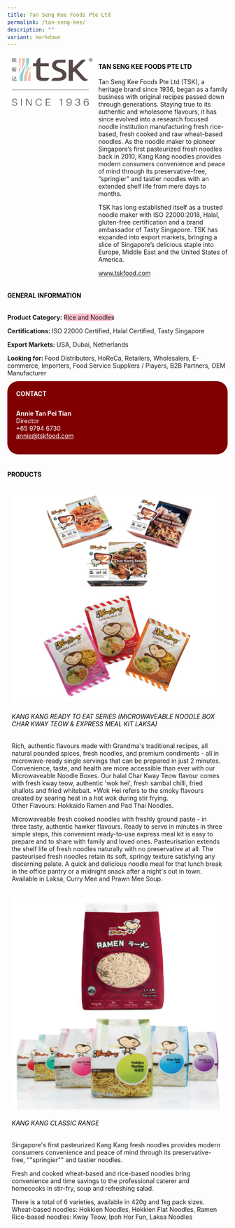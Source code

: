 ```yaml
---
title: Tan Seng Kee Foods Pte Ltd
permalink: /tan-seng-kee/
description: ""
variant: markdown
---
```

<div class="flex-paragraph">
	<div style="display: flex; flex-wrap: wrap;" class="flex-container">
		<div style="flex: 1 1 40%; display: block;" class="card sgds">
			<img src="/images/Tan%20Seng%20Kee/tan_seng_kee_logo.png">
		</div>
		<div style="flex: 1 1 58%; display: block; margin-left: 3px" class="card-sgds">
			<h4 style="text-transform: uppercase; color: black;"><b>Tan Seng Kee Foods Pte Ltd</b></h4>
			<p>Tan Seng Kee Foods Pte Ltd (TSK), a heritage brand since 1936, began as a family business with original recipes passed down through generations. Staying true to its authentic and wholesome flavours, it has since evolved into a research focused noodle institution manufacturing fresh rice-based, fresh cooked and raw wheat-based noodles. As the noodle maker to pioneer Singapore’s first pasteurized fresh noodles back in 2010, Kang Kang noodles provides modern consumers convenience and peace of mind through its preservative-free, “springier” and tastier noodles with an extended shelf life from mere days to months.</p>
			<p>TSK has long established itself as a trusted noodle maker with ISO 22000:2018, Halal, gluten-free certification and a brand ambassador of Tasty Singapore. TSK has expanded into export markets, bringing a slice of Singapore’s delicious staple into Europe, Middle East and the United States of America.</p>
			<p><a target="_blank" href="https://www.tskfood.com">www.tskfood.com</a></p>
		</div>
	</div>
</div>

<h4 style="text-transform: uppercase; color: black;">
	<b>General Information</b>
</h4>
<div style="display: flex; flex-wrap: wrap;" class="flex-container">
	<div style="flex: 1 1 65%; display: block; align-self: stretch" class="card sgds">
		<div class="flex-paragraph">
			<p>
				<b>Product Category: </b>
				<span style="background-color: pink; border-radius: 10px;">Rice and Noodles</span>
			</p>
			<p>
				<b>Certifications: </b>ISO 22000 Certified, Halal Certified, Tasty Singapore
			</p>
			<p>
				<b>Export Markets: </b>USA, Dubai, Netherlands
			</p>
			<p style="margin-bottom: 10px;">
				<b>Looking for: </b>Food Distributors, HoReCa, Retailers, Wholesalers, E-commerce, Importers, Food Service Suppliers / Players, B2B Partners, OEM Manufacturer
			</p>
		</div>
	</div>
	<div style="flex: 1 1 35%; padding: 10px; display: block; background-color: maroon; border-radius: 25px; align-self: center;" class="card sgds">
		<h4 style="color: white; margin-top: 10px; margin-left: 10px;">CONTACT</h4>
		<div class="flex-paragraph">
			<p style="padding: 10px; color: white;">
				<b>Annie Tan Pei Tian</b>
				<br>Director<br>+65 9794 6730<br>
				<a style="color: white;" href="mailto:annie@tskfood.com">annie@tskfood.com</a>
			</p>
		</div>
	</div>
</div>
<br>
<h4 style="text-transform: uppercase; color: black;">
	<b>Products</b>
</h4>
<div style="display: flex; flex-wrap: wrap;">
	<div style="flex: 1 1 47%; margin: 10px; display: block;" class="card sgds">
		<div style="display: block;" class="flex-image">
			<img src="/images/Tan%20Seng%20Kee/tan_seng_kee_product_01.jpg">
		</div>
		<div class="flex-paragraph">
			<h6 style="text-transform: uppercase; color: black;">Kang Kang Ready to Eat Series (Microwaveable Noodle Box Char Kway Teow &amp; Express Meal Kit Laksa)</h6>
			<p>Rich, authentic flavours made with Grandma's traditional recipes, all natural pounded spices, fresh noodles, and premium condiments - all in microwave-ready single servings that can be prepared in just 2 minutes. Convenience, taste, and health are more accessible than ever with our Microwaveable Noodle Boxes. Our halal Char Kway Teow flavour comes with fresh kway teow, authentic 'wok hei', fresh sambal chilli, fried shallots and fried whitebait. *Wok Hei refers to the smoky flavours created by searing heat in a hot wok during stir frying.<br>Other Flavours: Hokkaido Ramen and Pad Thai Noodles.</p>
			<p>Microwaveable fresh cooked noodles with freshly ground paste - in three tasty, authentic hawker flavours. Ready to serve in minutes in three simple steps, this convenient ready-to-use express meal kit is easy to prepare and to share with family and loved ones. Pasteurisation extends the shelf life of fresh noodles naturally with no preservative at all. The pasteurised fresh noodles retain its soft, springy texture satisfying any discerning palate. A quick and delicious noodle meal for that lunch break in the office pantry or a midnight snack after a night's out in town.<br>Available in Laksa, Curry Mee and Prawn Mee Soup.</p>
		</div>
	</div>
	<div style="flex: 1 1 47%; margin: 10px; display: block;" class="card sgds">
		<div style="display: block;" class="flex-image">
			<img src="/images/Tan%20Seng%20Kee/tan_seng_kee_product_02.jpg">
		</div>
		<div class="flex-paragraph">
			<h6 style="text-transform: uppercase; color: black;">Kang Kang Classic Range</h6>
			<p>Singapore's first pasteurized Kang Kang fresh noodles provides modern consumers convenience and peace of mind through its preservative-free, ""springier"" and tastier noodles.</p>
			<p>Fresh and cooked wheat-based and rice-based noodles bring convenience  and time savings to the professional caterer and homecooks in stir-fry, soup and refreshing salad.</p>
			<p>There is a total of 6 varieties, available in 420g and 1kg pack sizes.<br>Wheat-based noodles: Hokkien Noodles, Hokkien Flat Noodles, Ramen<br>Rice-based noodles: Kway Teow, Ipoh Hor Fun, Laksa Noodles</p>
		</div>
	</div>
</div>